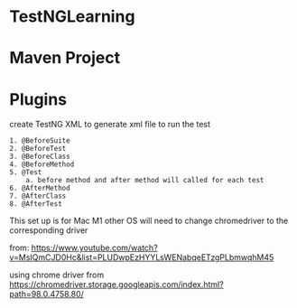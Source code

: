 # TestNGLearning

# Maven Project

# Plugins
create TestNG XML to generate xml file to run the test

	1. @BeforeSuite
	2. @BeforeTest
	3. @BeforeClass
	4. @BeforeMethod
	5. @Test
		a. before method and after method will called for each test
	6. @AfterMethod
	7. @AfterClass
    8. @AfterTest

This set up is for Mac M1
other OS will need to change chromedriver to the corresponding driver 

from: https://www.youtube.com/watch?v=MsIQmCJD0Hc&list=PLUDwpEzHYYLsWENabqeETzgPLbmwqhM45


using chrome driver from https://chromedriver.storage.googleapis.com/index.html?path=98.0.4758.80/